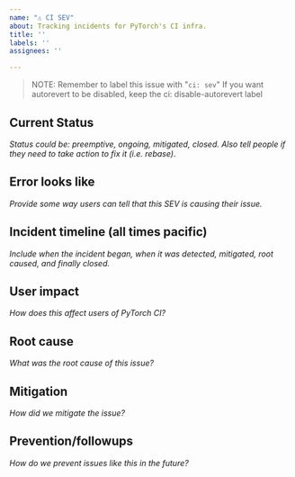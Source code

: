 ```yaml
---
name: "⚠️ CI SEV"
about: Tracking incidents for PyTorch's CI infra.
title: ''
labels: ''
assignees: ''

---
```


> NOTE: Remember to label this issue with "`ci: sev`"
>       If you want autorevert to be disabled, keep the ci: disable-autorevert label

 <!-- Add the `merge blocking` label to this PR to prevent PRs from being merged while this issue is open -->

## Current Status
*Status could be: preemptive, ongoing, mitigated, closed. Also tell people if they need to take action to fix it (i.e. rebase)*.

## Error looks like
*Provide some way users can tell that this SEV is causing their issue.*

## Incident timeline (all times pacific)
*Include when the incident began, when it was detected, mitigated, root caused, and finally closed.*

## User impact
*How does this affect users of PyTorch CI?*

## Root cause
*What was the root cause of this issue?*

## Mitigation
*How did we mitigate the issue?*

## Prevention/followups
*How do we prevent issues like this in the future?*
